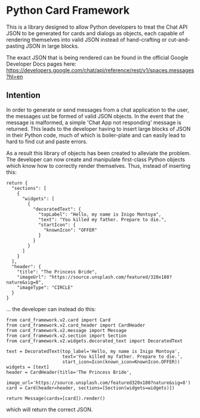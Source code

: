 # Python Card Framework

This is a library designed to allow Python developers to treat the Chat API
JSON to be generated for cards and dialogs as objects, each capable of
rendering themselves into valid JSON instead of hand-crafting or cut-and-pasting
JSON in large blocks.

The exact JSON that is being rendered can be found in the official Google
Developer Docs pages here: https://developers.google.com/chat/api/reference/rest/v1/spaces.messages?hl=en

## Intention

In order to generate or send messages from a chat application to the user, the
messages ust be formed of valid JSON objects. In the event that the message is
malformed, a simple 'Chat App not responding' message is returned. This leads
to the developer having to insert large blocks of JSON in their Python code,
much of which is boiler-plate and can easily lead to hard to find cut and paste
errors.

As a result this library of objects has been created to alleviate the problem.
The developer can now create and manipulate first-class Python objects which
know how to correctly render themselves. Thus, instead of inserting this:

```
return {
  "sections": [
    {
      "widgets": [
        {
          "decoratedText": {
            "topLabel": "Hello, my name is Inigo Montoya",
            "text": "You killed my father. Prepare to die.",
            "startIcon": {
              "knownIcon": "OFFER"
            }
          }
        }
      ]
    }
  ],
  "header": {
    "title": "The Princess Bride",
    "imageUrl": "https://source.unsplash.com/featured/320x180?nature&sig=8",
    "imageType": "CIRCLE"
  }
}
```

... the developer can instead do this:

```
from card_framework.v2.card import Card
from card_framework.v2.card_header import CardHeader
from card_framework.v2.message import Message
from card_framework.v2.section import Section
from card_framework.v2.widgets.decorated_text import DecoratedText

text = DecoratedText(top_label='Hello, my name is Inigo Montoya',
                     text='You killed my father. Prepare to die.',
                     start_icon=Icon(known_icon=KnownIcon.OFFER))
widgets = [text]
header = CardHeader(title='The Princess Bride',
                    image_url='https://source.unsplash.com/featured320x180?nature&sig=8')
card = Card(header=header, sections=[Section(widgets=widgets)])

return Message(cards=[card]).render()
```

which will return the correct JSON.
